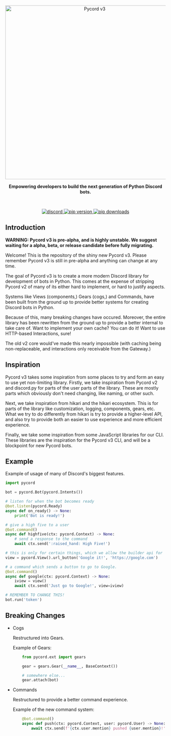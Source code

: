 <div align='center'>
    <br />
    <p>
        <a href="https://github.com/Pycord-Development/pycord-v3"><img src="https://raw.githubusercontent.com/Pycord-Development/pycord-v3/main/docs/assets/pycord-v3.png" width="546" alt="Pycord v3" /></a>
    </p>
    <p align='center'>
     <b>Empowering developers to build the next generation of Python Discord bots.</b>
    </p>
    <br />
    <p>
        <a href="https://discord.gg/pycord"><img src="https://img.shields.io/discord/881207955029110855?color=5865F2&logo=discord&logoColor=white" alt="discord"> </a>
        <a href="https://pypi.org/project/py-cord"><img src="https://img.shields.io/pypi/v/py-cord?label=pip" alt="pip version"> </a>
        <a href="https://pypi.org/project/py-cord"><img src="https://static.pepy.tech/personalized-badge/py-cord?period=total&units=abbreviation&left_color=grey&right_color=green&left_text=downloads" alt="pip downloads"> </a>
    </p>
</div>

## Introduction

**WARNING: Pycord v3 is pre-alpha, and is highly unstable. We suggest waiting for a alpha, beta, or release candidate before fully migrating.**

Welcome! This is the repository of the shiny new Pycord v3.
Please remember Pycord v3 is still in pre-alpha and anything can change at any time.

The goal of Pycord v3 is to create a more modern Discord library for development of bots in Python.
This comes at the expense of stripping Pycord v2 of many of its either hard to implement, or hard to justify aspects.

Systems like Views (components,) Gears (cogs,) and Commands, have been built from the ground up to provide better systems
for creating Discord bots in Python.

Because of this, many breaking changes have occured. Moreover, the entire library has been rewritten from the ground up
to provide a better internal to take care of. Want to implement your own cache? You can do it! Want to use HTTP-based Interactions, sure!

The old v2 core would've made this nearly impossible (with caching being non-replaceable, and interactions only receivable from the Gateway.)

## Inspiration

Pycord v3 takes some inspiration from some places to try and form an easy to use yet non-limiting library.
Firstly, we take inspiration from Pycord v2 and discord.py for parts of the user parts of the library.
These are mostly parts which obviously don't need changing, like naming, or other such.

Next, we take inspiration from hikari and the hikari ecosystem.
This is for parts of the library like customization, logging, components, gears, etc.
What we try to do differently from hikari is try to provide a higher-level API, and also try to provide
both an easier to use experience and more efficient experience.

Finally, we take some inspiration from some JavaScript libraries for our CLI.
These libraries are the inspiration for the Pycord v3 CLI, and will be a blockpoint for new Pycord bots.

## Example

Example of usage of many of Discord's biggest features.

```py
import pycord

bot = pycord.Bot(pycord.Intents())

# listen for when the bot becomes ready
@bot.listen(pycord.Ready)
async def on_ready() -> None:
    print('Bot is ready!')

# give a high five to a user
@bot.command()
async def highfive(ctx: pycord.Context) -> None:
    # send a response to the command
    await ctx.send(':raised_hand: High Five!')

# this is only for certain things, which we allow the builder api for
view = pycord.View().url_button('Google it!', 'https://google.com')

# a command which sends a button to go to Google.
@bot.command()
async def google(ctx: pycord.Context) -> None:
    iview = view()
    await ctx.send('Just go to Google!', view=iview)

# REMEMBER TO CHANGE THIS!
bot.run('token')
```

## Breaking Changes

- Cogs

    Restructured into Gears.

    Example of Gears:
        
    ```py
        from pycord.ext import gears

        gear = gears.Gear(__name__, BaseContext())

        # somewhere else...
        gear.attach(bot)
    ```
- Commands

    Restructured to provide a better command experience.

    Example of the new command system:
        
    ```py
        @bot.command()
        async def push(ctx: pycord.Context, user: pycord.User) -> None:
            await ctx.send(f'{ctx.user.mention} pushed {user.mention}!')
    ```
